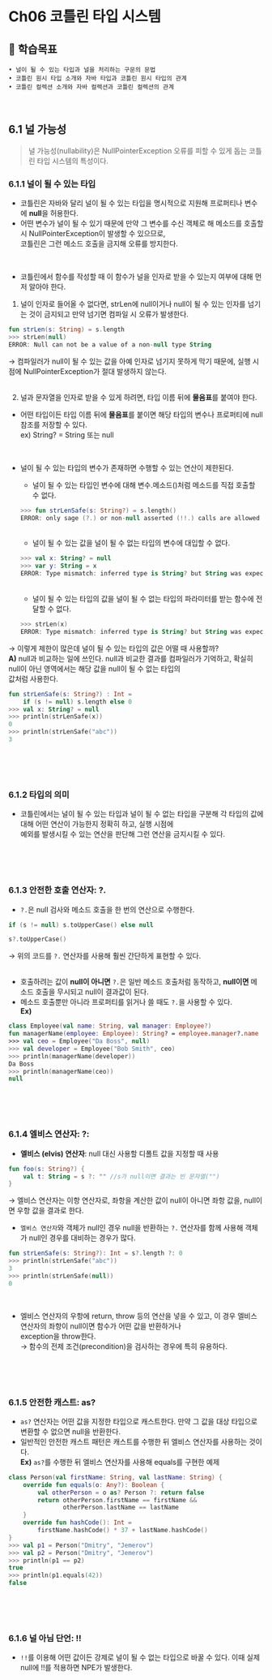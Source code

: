 # Ch06 코틀린 타입 시스템 
## 📌 학습목표
```
• 널이 될 수 있는 타입과 널을 처리하는 구문의 문법
• 코틀린 원시 타입 소개와 자바 타입과 코틀린 원시 타입의 관계
• 코틀린 컬렉션 소개와 자바 컬렉션과 코틀린 컬렉션의 관계
```
<br>

## 6.1 널 가능성
> 널 가능성(nullability)은 NullPointerException 오류를 피할 수 있게 돕는 코틀린 타입 시스템의 특성이다.

### 6.1.1 널이 될 수 있는 타입
- 코틀린은 자바와 달리 널이 될 수 있는 타입을 명시적으로 지원해 프로퍼티나 변수에 **null**을 허용한다.
- 어떤 변수가 널이 될 수 있기 때문에 만약 그 변수를 수신 객체로 해 메소드를 호출할 시 NullPointerException이 발생할 수 있으므로,<br>
  코틀린은 그런 메소드 호출을 금지해 오류를 방지한다.
<br>

- 코틀린에서 함수를 작성할 때 이 함수가 널을 인자로 받을 수 있는지 여부에 대해 먼저 알아야 한다.
1) 널이 인자로 들어올 수 없다면, strLen에 null이거나 null이 될 수 있는 인자를 넘기는 것이 금지되고 만약 넘기면 컴파일 시 오류가 발생한다.
```kotlin
fun strLen(s: String) = s.length
>>> strLen(null)
ERROR: Null can not be a value of a non-null type String
```
→ 컴파일러가 null이 될 수 있는 값을 아예 인자로 넘기지 못하게 막기 때문에, 실행 시점에 NullPointerException가 절대 발생하지 않는다.
<br>
<br>

2) 널과 문자열을 인자로 받을 수 있게 하려면, 타입 이름 뒤에 **물음표**를 붙여야 한다.
- 어떤 타입이든 타입 이름 뒤에 **물음표**를 붙이면 해당 타입의 변수나 프로퍼티에 null 참조를 저장할 수 있다. <br>
ex) String? = String 또는 null
<br>

- 널이 될 수 있는 타입의 변수가 존재하면 수행할 수 있는 연산이 제한된다.
  - 널이 될 수 있는 타입인 변수에 대해 변수.메소드()처럼 메소드를 직접 호출할 수 없다.
  ```kotlin
  >>> fun strLenSafe(s: String?) = s.length()
  ERROR: only sage (?.) or non-null asserted (!!.) calls are allowed on a nullable receiver of type kotlin.String?
  ```
  <br>

  - 널이 될 수 있는 값을 널이 될 수 없는 타입의 변수에 대입할 수 없다.
  ```kotlin
  >>> val x: String? = null
  >>> var y: String = x
  ERROR: Type mismatch: inferred type is String? but String was expected
  ```
  <br>
  
  - 널이 될 수 있는 타입의 값을 널이 될 수 없는 타입의 파라미터를 받는 함수에 전달할 수 없다.
  ```kotlin
  >>> strLen(x)
  ERROR: Type mismatch: inferred type is String? but String was expected
  ```
→ 이렇게 제한이 많은데 널이 될 수 있는 타입의 값은 어떨 때 사용할까? <br>
**A)** null과 비교하는 일에 쓰인다. null과 비교한 결과를 컴파일러가 기억하고, 확실히 null이 아닌 영역에서는 해당 값을 null이 될 수 없는 타입의<br> 값처럼 사용한다.
```kotlin
fun strLenSafe(s: String?) : Int = 
    if (s != null) s.length else 0
>>> val x: String? = null
>>> println(strLenSafe(x))
0
>>> println(strLenSafe("abc"))
3
```
<br>
<br>
<br>

### 6.1.2 타입의 의미
- 코틀린에서는 널이 될 수 있는 타입과 널이 될 수 없는 타입을 구분해 각 타입의 값에 대해 어떤 연산이 가능한지 정확히 하고, 실행 시점에<br> 예외를 발생시킬 수 있는 연산을 판단해 그런 연산을 금지시킬 수 있다.
<br>
<br>
<br>

### 6.1.3 안전한 호출 연산자: ?.
- `?.`은 null 검사와 메소드 호출을 한 번의 연산으로 수행한다.
```kotlin
if (s != null) s.toUpperCase() else null
```
```kotlin
s?.toUpperCase()
```
→ 위의 코드를 `?.` 연산자를 사용해 훨씬 간단하게 표현할 수 있다. 
<br>
<br>

- 호출하려는 값이 **null이 아니면** `?.`은 일반 메소드 호출처럼 동작하고, **null이면** 메소드 호출을 무시되고 null이 결과값이 된다.
- 메소드 호출뿐만 아니라 프로퍼티를 읽거나 쓸 때도 `?.`을 사용할 수 있다.<br>
**Ex)**
```kotlin
class Employee(val name: String, val manager: Employee?)
fun managerName(employee: Employee): String? = employee.manager?.name
>>> val ceo = Employee("Da Boss", null)
>>> val developer = Employee("Bob Smith", ceo)
>>> println(managerName(developer))
Da Boss
>>> println(managerName(ceo))
null
```
<br>
<br>
<br>

### 6.1.4 엘비스 연산자: ?:
- **엘비스 (elvis) 연산자**: null 대신 사용할 디폴트 값을 지정할 때 사용
```kotlin
fun foo(s: String?) {
    val t: String = s ?: "" //s가 null이면 결과는 빈 문자열("")
}
```
→ 엘비스 연산자는 이항 연산자로, 좌항을 계산한 값이 null이 아니면 좌항 값을, null이면 우항 값을 결과로 한다.
<br>

- `엘비스 연산자`와 객체가 null인 경우 null을 반환하는 `?.` 연산자를 함께 사용해 객체가 null인 경우를 대비하는 경우가 많다.
```kotlin
fun strLenSafe(s: String?): Int = s?.length ?: 0
>>> println(strLenSafe("abc"))
3
>>> println(strLenSafe(null))
0
```
<br>

- 엘비스 연산자의 우항에 return, throw 등의 연산을 넣을 수 있고, 이 경우 엘비스 연산자의 좌항이 null이면 함수가 어떤 값을 반환하거나<br> exception을 throw한다. <br>
→ 함수의 전제 조건(precondition)을 검사하는 경우에 특히 유용하다.
<br>
<br>
<br>

### 6.1.5 안전한 캐스트: as?
- `as?` 연산자는 어떤 값을 지정한 타입으로 캐스트한다. 만약 그 값을 대상 타입으로 변환할 수 없으면 null을 반환한다.
- 일반적인 안전한 캐스트 패턴은 캐스트를 수행한 뒤 엘비스 연산자를 사용하는 것이다. <br>
**Ex)** `as?`를 수행한 뒤 엘비스 연산자를 사용해 equals를 구현한 예제
```kotlin
class Person(val firstName: String, val lastName: String) {
    override fun equals(o: Any?): Boolean {
        val otherPerson = o as? Person ?: return false
        return otherPerson.firstName == firstName &&
               otherPerson.lastName == lastName
    }
    override fun hashCode(): Int = 
        firstName.hashCode() * 37 + lastName.hashCode()
}
>>> val p1 = Person("Dmitry", "Jemerov")
>>> val p2 = Person("Dmitry", "Jemerov")
>>> println(p1 == p2)
true
>>> println(p1.equals(42))
false
```
<br>
<br>
<br>

### 6.1.6 널 아님 단언: !!
- `!!`를 이용해 어떤 값이든 강제로 널이 될 수 없는 타입으로 바꿀 수 있다. 이때 실제 null에 !!를 적용하면 NPE가 발생한다.
